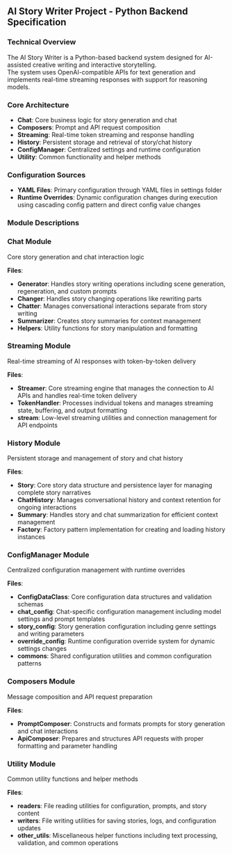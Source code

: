 ## AI Story Writer Project - Python Backend Specification

### Technical Overview

The AI Story Writer is a Python-based backend system designed for AI-assisted creative writing and interactive storytelling.  
The system uses OpenAI-compatible APIs for text generation and implements real-time streaming responses with support for reasoning models.

### Core Architecture

- **Chat**: Core business logic for story generation and chat
- **Composers**: Prompt and API request composition
- **Streaming**: Real-time token streaming and response handling
- **History**: Persistent storage and retrieval of story/chat history
- **ConfigManager**: Centralized settings and runtime configuration
- **Utility**: Common functionality and helper methods

### Configuration Sources

- **YAML Files**: Primary configuration through YAML files in settings folder
- **Runtime Overrides**: Dynamic configuration changes during execution using cascading config pattern and direct config value changes

### Module Descriptions

### Chat Module
Core story generation and chat interaction logic  

**Files**:
- **Generator**: Handles story writing operations including scene generation, regeneration, and custom prompts
- **Changer**: Handles story changing operations like rewriting parts
- **Chatter**: Manages conversational interactions separate from story writing
- **Summarizer**: Creates story summaries for context management
- **Helpers**: Utility functions for story manipulation and formatting

### Streaming Module
Real-time streaming of AI responses with token-by-token delivery  

**Files**:
- **Streamer**: Core streaming engine that manages the connection to AI APIs and handles real-time token delivery
- **TokenHandler**: Processes individual tokens and manages streaming state, buffering, and output formatting
- **stream**: Low-level streaming utilities and connection management for API endpoints

### History Module
Persistent storage and management of story and chat history  

**Files**:
- **Story**: Core story data structure and persistence layer for managing complete story narratives
- **ChatHistory**: Manages conversational history and context retention for ongoing interactions
- **Summary**: Handles story and chat summarization for efficient context management
- **Factory**: Factory pattern implementation for creating and loading history instances

### ConfigManager Module
Centralized configuration management with runtime overrides  

**Files**:
- **ConfigDataClass**: Core configuration data structures and validation schemas
- **chat_config**: Chat-specific configuration management including model settings and prompt templates
- **story_config**: Story generation configuration including genre settings and writing parameters
- **override_config**: Runtime configuration override system for dynamic settings changes
- **commons**: Shared configuration utilities and common configuration patterns

### Composers Module
Message composition and API request preparation  

**Files**:
- **PromptComposer**: Constructs and formats prompts for story generation and chat interactions
- **ApiComposer**: Prepares and structures API requests with proper formatting and parameter handling

### Utility Module
Common utility functions and helper methods  

**Files**:
- **readers**: File reading utilities for configuration, prompts, and story content
- **writers**: File writing utilities for saving stories, logs, and configuration updates
- **other_utils**: Miscellaneous helper functions including text processing, validation, and common operations
